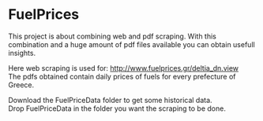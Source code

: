 # FuelPrices

This project is about combining web and pdf scraping. With this combination and a huge amount of pdf files available you can obtain usefull insights.

Here web scraping is used for: http://www.fuelprices.gr/deltia_dn.view \
The pdfs obtained contain daily prices of fuels for every prefecture of Greece.

Download the FuelPriceData folder to get some historical data. \
Drop FuelPriceData in the folder you want the scraping to be done.